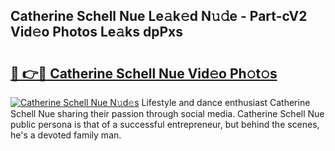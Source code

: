 ## Catherine Schell Nue Le𝚊k𝚎d N𝚞𝚍e - Part-cV2 Vid𝚎o Photos Le𝚊ks dpPxs

# <h2><a href="http://fb465x.evod.top/?m=Catherine+Schell+Nue">🔗 👉🔴 Catherine Schell Nue Vid𝚎o Ph𝚘t𝚘s</a></h2>

[![Catherine Schell Nue N𝚞d𝚎s](https://i.imgur.com/8V9OHl7.gif)](http://fb465x.evod.top/?m=Catherine+Schell+Nue)
Lifestyle and dance enthusiast Catherine Schell Nue sharing their passion through social media. Catherine Schell Nue public persona is that of a successful entrepreneur, but behind the scenes, he's a devoted family man. 
